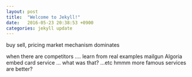 ```yaml
---
layout: post
title:  "Welcome to Jekyll!"
date:   2016-05-23 20:38:53 +0900
categories: jekyll update
---
```

buy sell, pricing
market mechanism dominates

when there are competitors .... learn from real examples
  mailgun
  Algoria
  embed card service ... what was that?
  ...etc
  hmmm more famous services are better?
